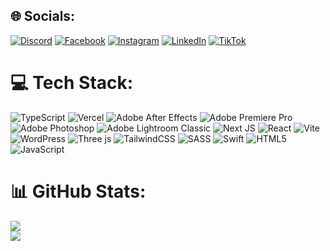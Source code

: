 ## 🌐 Socials:

[![Discord](https://img.shields.io/badge/Discord-%237289DA.svg?logo=discord&logoColor=white)](https://discord.gg/hahaha0000) [![Facebook](https://img.shields.io/badge/Facebook-%231877F2.svg?logo=Facebook&logoColor=white)](https://facebook.com/) [![Instagram](https://img.shields.io/badge/Instagram-%23E4405F.svg?logo=Instagram&logoColor=white)](https://instagram.com/tunguyen01hd) [![LinkedIn](https://img.shields.io/badge/LinkedIn-%230077B5.svg?logo=linkedin&logoColor=white)](https://linkedin.com/in/TN) [![TikTok](https://img.shields.io/badge/TikTok-%23000000.svg?logo=TikTok&logoColor=white)](https://tiktok.com/)

# 💻 Tech Stack:

![TypeScript](https://img.shields.io/badge/typescript-%23007ACC.svg?style=for-the-badge&logo=typescript&logoColor=white) ![Vercel](https://img.shields.io/badge/vercel-%23000000.svg?style=for-the-badge&logo=vercel&logoColor=white) ![Adobe After Effects](https://img.shields.io/badge/Adobe%20After%20Effects-9999FF.svg?style=for-the-badge&logo=Adobe%20After%20Effects&logoColor=white) ![Adobe Premiere Pro](https://img.shields.io/badge/Adobe%20Premiere%20Pro-9999FF.svg?style=for-the-badge&logo=Adobe%20Premiere%20Pro&logoColor=white) ![Adobe Photoshop](https://img.shields.io/badge/adobe%20photoshop-%2331A8FF.svg?style=for-the-badge&logo=adobe%20photoshop&logoColor=white) ![Adobe Lightroom Classic](https://img.shields.io/badge/Adobe%20Lightroom%20Classic-31A8FF.svg?style=for-the-badge&logo=Adobe%20Lightroom%20Classic&logoColor=white) ![Next JS](https://img.shields.io/badge/Next-black?style=for-the-badge&logo=next.js&logoColor=white) ![React](https://img.shields.io/badge/react-%2320232a.svg?style=for-the-badge&logo=react&logoColor=%2361DAFB) ![Vite](https://img.shields.io/badge/vite-%23646CFF.svg?style=for-the-badge&logo=vite&logoColor=white) ![WordPress](https://img.shields.io/badge/WordPress-%23117AC9.svg?style=for-the-badge&logo=WordPress&logoColor=white) ![Three js](https://img.shields.io/badge/threejs-black?style=for-the-badge&logo=three.js&logoColor=white) ![TailwindCSS](https://img.shields.io/badge/tailwindcss-%2338B2AC.svg?style=for-the-badge&logo=tailwind-css&logoColor=white) ![SASS](https://img.shields.io/badge/SASS-hotpink.svg?style=for-the-badge&logo=SASS&logoColor=white) ![Swift](https://img.shields.io/badge/swift-F54A2A?style=for-the-badge&logo=swift&logoColor=white) ![HTML5](https://img.shields.io/badge/html5-%23E34F26.svg?style=for-the-badge&logo=html5&logoColor=white) ![JavaScript](https://img.shields.io/badge/javascript-%23323330.svg?style=for-the-badge&logo=javascript&logoColor=%23F7DF1E)

# 📊 GitHub Stats:

<!-- ![](https://github-readme-stats.vercel.app/api?username=tunguyenhd&theme=dark&hide_border=false&include_all_commits=false&count_private=false)<br/> -->

![](https://github-readme-streak-stats.herokuapp.com/?user=tunguyenhd&theme=dark&hide_border=false)<br/>
![](https://github-readme-stats.vercel.app/api/top-langs/?username=tunguyenhd&theme=dark&hide_border=false&include_all_commits=false&count_private=false&layout=compact)

<!-- Proudly created with GPRM ( https://gprm.itsvg.in ) -->
